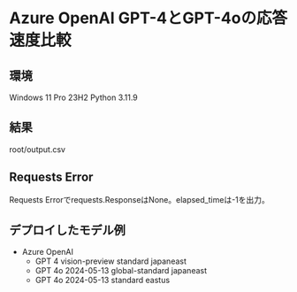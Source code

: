 # Azure OpenAI GPT-4とGPT-4oの応答速度比較

## 環境

Windows 11 Pro 23H2
Python 3.11.9

## 結果

root/output.csv


## Requests Error

Requests Errorでrequests.ResponseはNone。elapsed_timeは-1を出力。

## デプロイしたモデル例

- Azure OpenAI
    - GPT 4 vision-preview standard japaneast
    - GPT 4o 2024-05-13 global-standard japaneast
    - GPT 4o 2024-05-13 standard eastus
